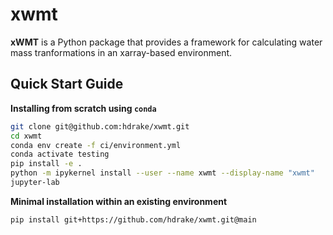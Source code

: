 # xwmt

**xWMT** is a Python package that provides a framework for calculating water mass tranformations in an xarray-based environment.

Quick Start Guide
-----------------

**Installing from scratch using `conda`**
```bash
git clone git@github.com:hdrake/xwmt.git
cd xwmt
conda env create -f ci/environment.yml
conda activate testing
pip install -e .
python -m ipykernel install --user --name xwmt --display-name "xwmt"
jupyter-lab
```

**Minimal installation within an existing environment**
```bash
pip install git+https://github.com/hdrake/xwmt.git@main
```
